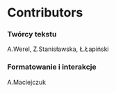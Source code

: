 # Contributors

### Twórcy tekstu

A.Werel, Z.Stanisławska, Ł.Łapiński

### Formatowanie i interakcje

A.Maciejczuk
